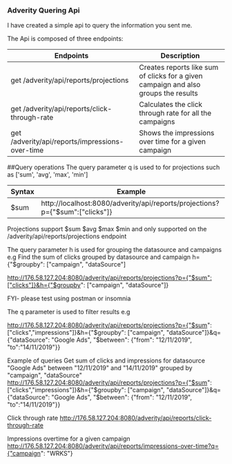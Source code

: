 ### Adverity Quering Api
I have created a simple api to query the information you sent me.

The Api is composed of three endpoints:

| Endpoints                                         | Description                      |
| ----------------------------------------------    | -----------------------------    |
| get /adverity/api/reports/projections             | Creates reports like sum of clicks for a given campaign and also groups the results                            |
| get /adverity/api/reports/click-through-rate      | Calculates the click through rate for all the campaigns                             |
| get /adverity/api/reports/impressions-over-time   | Shows the impressions over time for a given campaign                             |

##Query operations
The query parameter q is used to for projections such as ['sum', 'avg', 'max', 'min']

| Syntax      | Example |
| ----------- | ----------- |
|  $sum       | http://localhost:8080/adverity/api/reports/projections?p={"$sum":["clicks"]}       |
Projections support $sum $avg $max $min and only supported on the /adverity/api/reports/projections endpoint

The query parameter h is used for grouping the datasource and campaigns e.g
Find the sum of clicks grouped by datasource and campaign
h={"$groupby": ["campaign", "dataSource"]

http://176.58.127.204:8080/adverity/api/reports/projections?p={"$sum":["clicks"]}&h={"$groupby": ["campaign", "dataSource"]}

FYI- please test using postman or insomnia

The q parameter is used to filter results e.g

http://176.58.127.204:8080/adverity/api/reports/projections?p={"$sum": ["clicks","impressions"]}&h={"$groupby": ["campaign", "dataSource"]}&q={"dataSource": "Google Ads", "$between": {"from": "12/11/2019", "to":"14/11/2019"}}

Example of queries
Get sum of clicks and impressions for datasource "Google Ads" between "12/11/2019" and "14/11/2019" grouped by "campaign", "dataSource"
http://176.58.127.204:8080/adverity/api/reports/projections?p={"$sum": ["clicks","impressions"]}&h={"$groupby": ["campaign", "dataSource"]}&q={"dataSource": "Google Ads", "$between": {"from": "12/11/2019", "to":"14/11/2019"}}


Click through rate
http://176.58.127.204:8080/adverity/api/reports/click-through-rate

Impressions overtime for a given campaign
http://176.58.127.204:8080/adverity/api/reports/impressions-over-time?q={"campaign": "WRKS"}

